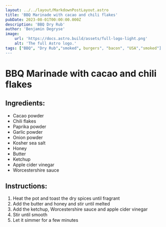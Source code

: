 ```yaml
---
layout: ../../layout/MarkdownPostLayout.astro
title: 'BBQ Marinade with cacao and chili flakes'
pubDate: 2023-08-01T00:00:00.000Z
description: 'BBQ Dry Rub'
author: 'Benjamin Degryse'
image:
    url: 'https://docs.astro.build/assets/full-logo-light.png'
    alt: 'The full Astro logo.'
tags: ["BBQ", "Dry Rub","smoked", burgers", "bacon", "USA","smoked"]
---
```


# BBQ Marinade with cacao and chili flakes
## Ingredients:
- Cacao powder
- Chili flakes
- Paprika powder
- Garlic powder
- Onion powder
- Kosher sea salt
- Honey
- Butter
- Ketchup
- Apple cider vinegar
- Worcestershire sauce

## Instructions:
1. Heat the pot and toast the dry spices until fragrant
2. Add the butter and honey and stir until melted
3. Add the ketchup, Worcestershire sauce and apple cider vinegar
4. Stir until smooth
5. Let it simmer for a few minutes